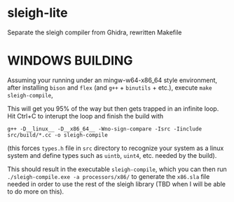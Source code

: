 # sleigh-lite
Separate the sleigh compiler from Ghidra, rewritten Makefile

# WINDOWS BUILDING
Assuming your running under an mingw-w64-x86_64 style environment, after installing `bison` and `flex` (and `g++` + `binutils` + etc.), 
execute `make sleigh-compile`, 

This will get you 95% of the way but then gets trapped in an infinite loop.
Hit Ctrl+C to interupt the loop and finish the build with

`g++ -D__linux__ -D__x86_64__ -Wno-sign-compare -Isrc -Iinclude src/build/*.cc -o sleigh-compile`

(this forces `types.h` file in `src` directory to recognize your system as a linux system and define types such as `uintb`, `uint4`, etc. needed by the build).

This should result in the executable `sleigh-compile`, which you can then run `./sleigh-compile.exe -a processors/x86/` to generate the `x86.sla` file needed in order to use the rest of the sleigh library (TBD when I will be able to do more on this).
